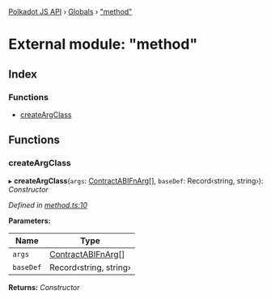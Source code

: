 [Polkadot JS API](../README.md) › [Globals](../globals.md) › ["method"](_method_.md)

# External module: "method"

## Index

### Functions

* [createArgClass](_method_.md#createargclass)

## Functions

###  createArgClass

▸ **createArgClass**(`args`: [ContractABIFnArg](../interfaces/_types_.contractabifnarg.md)[], `baseDef`: Record‹string, string›): *Constructor*

*Defined in [method.ts:10](https://github.com/polkadot-js/api/blob/7555a3a7ce/packages/api-contract/src/method.ts#L10)*

**Parameters:**

Name | Type |
------ | ------ |
`args` | [ContractABIFnArg](../interfaces/_types_.contractabifnarg.md)[] |
`baseDef` | Record‹string, string› |

**Returns:** *Constructor*
